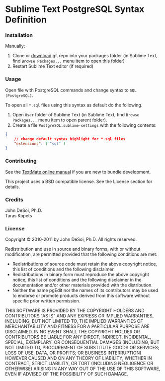 Sublime Text PostgreSQL Syntax Definition
=========================================

### Installation

Manually:

1. Clone or [download](https://github.com/tkopets/sublime-postgresql-syntax/archive/master.zip)
git repo into your packages folder (in Sublime Text, find `Browse Packages...`
menu item to open this folder)
2. Restart Sublime Text editor (if required)


### Usage

Open file with PostgreSQL commands and change syntax to `SQL (PostgreSQL)`.

To open all `*.sql` files using this syntax as default do the following.

1. Open `User` folder of Sublime Text (in Sublime Text, find `Browse Packages...`
menu item to open parent folder).
2. Create a file `PostgreSQL.sublime-settings` with the following contents:

```json
{
    // change default syntax highlight for *.sql files
    "extensions": [ "sql" ]
}
```


### Contributing

See the [TextMate online manual](http://manual.macromates.com/en/) if you are new
to bundle development.

This project uses a BSD compatible license. See the License section for details.


### Credits

John DeSoi, Ph.D.  
Taras Kopets


### License

Copyright © 2010-2011 by John DeSoi, Ph.D.
All rights reserved.

Redistribution and use in source and binary forms, with or without modification, are permitted provided that the following conditions are met:

* Redistributions of source code must retain the above copyright notice, this list of conditions and the following disclaimer.
* Redistributions in binary form must reproduce the above copyright notice, this list of conditions and the following disclaimer in the documentation and/or other materials provided with the distribution.
* Neither the name pgEdit nor the names of its contributors may be used to endorse or promote products derived from this software without specific prior written permission.

THIS SOFTWARE IS PROVIDED BY THE COPYRIGHT HOLDERS AND CONTRIBUTORS "AS IS" AND ANY EXPRESS OR IMPLIED WARRANTIES, INCLUDING, BUT NOT LIMITED TO, THE IMPLIED WARRANTIES OF MERCHANTABILITY AND FITNESS FOR A PARTICULAR PURPOSE ARE DISCLAIMED. IN NO EVENT SHALL THE COPYRIGHT HOLDER OR CONTRIBUTORS BE LIABLE FOR ANY DIRECT, INDIRECT, INCIDENTAL, SPECIAL, EXEMPLARY, OR CONSEQUENTIAL DAMAGES (INCLUDING, BUT NOT LIMITED TO, PROCUREMENT OF SUBSTITUTE GOODS OR SERVICES; LOSS OF USE, DATA, OR PROFITS; OR BUSINESS INTERRUPTION) HOWEVER CAUSED AND ON ANY THEORY OF LIABILITY, WHETHER IN CONTRACT, STRICT LIABILITY, OR TORT (INCLUDING NEGLIGENCE OR OTHERWISE) ARISING IN ANY WAY OUT OF THE USE OF THIS SOFTWARE, EVEN IF ADVISED OF THE POSSIBILITY OF SUCH DAMAGE.
